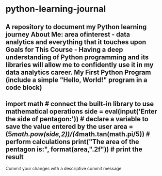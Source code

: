 # python-learning-journal
A repository to document my Python learning journey
About Me: area of ​​interest - data analytics and everything that it touches upon
Goals for This Course - Having a deep understanding of Python programming and its libraries will allow me to confidently use it in my data analytics career.
My First Python Program (include a simple "Hello, World!" program in a code block)
----------
import math            # connect the built-in library to use mathematical operations
side = eval(input('Enter the side of pentagon:'))   # declare a variable to save the value entered by the user
area = (5*math.pow(side,2))/(4*math.tan(math.pi/5))  # perform calculations
print("The area of the pentagon is:", format(area,".2f"))  # print the result
----------
Commit your changes with a descriptive commit message
